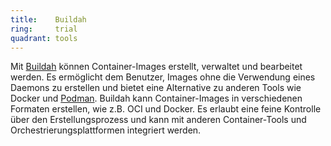 ```yaml
---
title:    Buildah  
ring:     trial  
quadrant: tools
---
```


Mit [Buildah][buildah] können Container-Images erstellt, verwaltet und bearbeitet werden. Es ermöglicht dem Benutzer,
Images ohne die Verwendung eines Daemons zu erstellen und bietet eine Alternative zu anderen Tools wie Docker und
[Podman][podman]. Buildah kann Container-Images in verschiedenen Formaten erstellen, wie z.B. OCI und Docker. Es erlaubt
eine feine Kontrolle über den Erstellungsprozess und kann mit anderen Container-Tools und Orchestrierungsplattformen
integriert werden.

[buildah]: https://buildah.io
[podman]: /tools/podman

